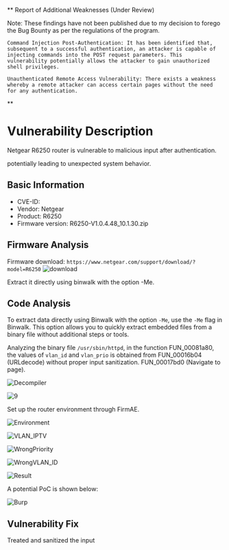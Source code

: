 **
Report of Additional Weaknesses (Under Review)

Note: These findings have not been published due to my decision to forego the Bug Bounty as per the regulations of the program.

    Command Injection Post-Authentication: It has been identified that, subsequent to a successful authentication, an attacker is capable of injecting commands into the POST request parameters. This vulnerability potentially allows the attacker to gain unauthorized shell privileges.

    Unauthenticated Remote Access Vulnerability: There exists a weakness whereby a remote attacker can access certain pages without the need for any authentication. 
**


# Vulnerability Description
Netgear R6250 router is vulnerable to malicious input after authentication.

potentially leading to unexpected system behavior.

## Basic Information
* CVE-ID:
* Vendor: Netgear
* Product: R6250
* Firmware version: R6250-V1.0.4.48_10.1.30.zip

## Firmware Analysis
Firmware download: `https://www.netgear.com/support/download/?model=R6250`
![download](download.png)

Extract it directly using binwalk with the option -Me.

## Code Analysis

To extract data directly using Binwalk with the option `-Me`, use the `-Me` flag in Binwalk. This option allows you to quickly extract embedded files from a binary file without additional steps or tools.

Analyzing the binary file `/usr/sbin/httpd`, in the function FUN_00081a80, the values of `vlan_id` and `vlan_prio` is obtained from FUN_00016b04 (URLdecode) without proper input sanitization.
FUN_00017bd0 (Navigate to page).

![Decompiler](Decompile.png) <!-- Add this line to insert the decompiler image -->

![9](9.png)

Set up the router environment through FirmAE.

![Environment](environment.png) <!-- Add this line to insert the environment image -->


![VLAN_IPTV](VLAN_IPTV.png) <!-- Add this line to insert the VLAN_IPTV image -->


![WrongPriority](WrongPriority.png) <!-- Add this line to insert the WrongPriority image -->


![WrongVLAN_ID](WrongVLAN_ID.png) <!-- Add this line to insert the WrongVLAN_ID image -->


![Result](result.png) <!-- Add this line to insert the result image -->


A potential PoC is shown below:

![Burp](Burp.png)


## Vulnerability Fix

Treated and sanitized the input
